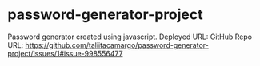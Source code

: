 # password-generator-project
Password generator created using javascript. 
Deployed URL:   GitHub Repo URL: https://github.com/taliitacamargo/password-generator-project/issues/1#issue-998556477
